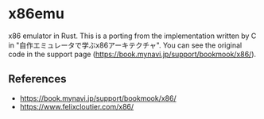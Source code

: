 # x86emu
x86 emulator in Rust. This is a porting from the implementation written by C in "自作エミュレータで学ぶx86アーキテクチャ". You can see the original code in the support page (https://book.mynavi.jp/support/bookmook/x86/).

## References
- https://book.mynavi.jp/support/bookmook/x86/
- https://www.felixcloutier.com/x86/
